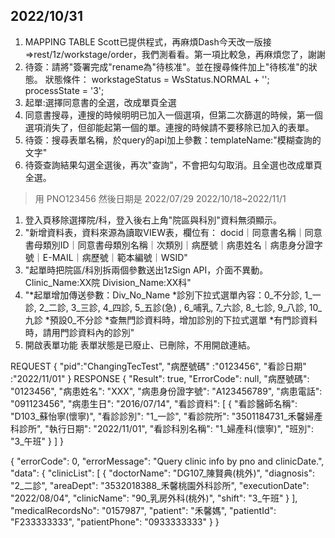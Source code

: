 ## 2022/10/31
1. MAPPING TABLE  Scott已提供程式，再麻煩Dash今天改一版接=>rest/1z/workstage/order，我們測看看。第一項比較急，再麻煩您了，謝謝
2. 待簽：請將"簽署完成"rename為"待核准"。並在搜尋條件加上"待核准"的狀態。
    狀態條件：
    workstageStatus = WsStatus.NORMAL + '';
    processState = '3';
3. 起單:選擇同意書的全選，改成單頁全選
4. 同意書搜尋，連搜的時候明明已加入一個選項，但第二次篩選的時候，第一個選項消失了，但卻能起第一個的單。連搜的時候請不要移除已加入的表單。
5. 待簽：搜尋表單名稱，於query的api加上參數：templateName:"模糊查詢的文字"
6. 待簽查詢結果勾選全選後，再次"查詢"，不會把勾勾取消。且全選也改成單頁全選。

> 用 PNO123456  然後日期是 2022/07/29
> 2022/10/18~2022/11/1

1. 登入頁移除選擇院/科，登入後右上角"院區與科別"資料無須顯示。
2. "新增資料表，資料來源為讀取VIEW表，欄位有：
docid｜同意書名稱｜同意書母類別ID｜同意書母類別名稱｜次類別｜病歷號｜病患姓名｜病患身分證字號｜E-MAIL｜病歷號｜範本編號｜WSID"
3. "起單時把院區/科別拆兩個參數送出1zSign API，介面不異動。
Clinic_Name:XX院
Division_Name:XX科"
4. "*起單增加傳送參數：Div_No_Name
*診別下拉式選單內容：0_不分診, 1_一診, 2_二診, 3_三診, 4_四診, 5_五診(急)
, 6_哺乳, 7_六診, 8_七診, 9_八診, 10_九診
*預設0_不分診
*查無門診資料時，增加診別的下拉式選單
*有門診資料時，請用門診資料內的診別"
5. 開啟表單功能	表單狀態是已廢止、已刪除，不用開啟連結。

REQUEST
{
    "pid":"ChangingTecTest",
    "病歷號碼" :"0123456",
    "看診日期" :"2022/11/01"
}
RESPONSE
{
    "Result": true,
    "ErrorCode": null,
    "病歷號碼": "0123456",
    "病患姓名": "XXX",
    "病患身份證字號": "A123456789",
    "病患電話": "091123456",
    "病患生日": "2016/07/14",
    "看診資料": [
        {
            "看診醫師名稱": "D103_蘇怡寧(懷寧)",
            "看診診別": "1_一診",
            "看診院所": "3501184731_禾馨婦產科診所",
            "執行日期": "2022/11/01",
            "看診科別名稱": "1_婦產科(懷寧)",
            "班別": "3_午班"
        }
    ]
}


{
"errorCode": 0,
"errorMessage": "Query clinic info by pno and clinicDate.",
"data": {
"clinicList": [
{
"doctorName": "DG107_陳賢典(桃外)",
"diagnosis": "2_二診",
"areaDept": "3532018388_禾馨桃園外科診所",
"executionDate": "2022/08/04",
"clinicName": "90_乳房外科(桃外)",
"shift": "3_午班"
}
],
"medicalRecordsNo": "0157987",
"patient": "禾馨媽",
"patientId": "F233333333",
"patientPhone": "0933333333"
}
}